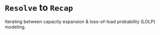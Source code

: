 # `Resolve` to `Recap`

Iterating between capacity expansion & loss-of-load probability (LOLP) modeling.  